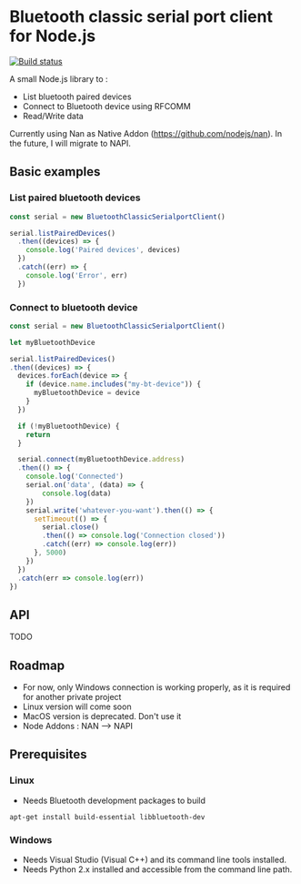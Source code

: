 # Bluetooth classic serial port client for Node.js

[![Build status](https://ci.appveyor.com/api/projects/status/5pj8g6rh9ml9v52a?svg=true)](https://ci.appveyor.com/project/lrahobisoa/bluetooth-classic-serialport-client)

A small Node.js library to :
* List bluetooth paired devices
* Connect to Bluetooth device using RFCOMM
* Read/Write data

Currently using Nan as Native Addon (https://github.com/nodejs/nan). In the future, I will migrate to NAPI.

## Basic examples

### List paired bluetooth devices

``` javascript
const serial = new BluetoothClassicSerialportClient()

serial.listPairedDevices()
  .then((devices) => {
    console.log('Paired devices', devices)
  })
  .catch((err) => {
    console.log('Error', err)
  })
```

### Connect to bluetooth device

``` javascript
const serial = new BluetoothClassicSerialportClient()

let myBluetoothDevice

serial.listPairedDevices()
.then((devices) => {
  devices.forEach(device => {
    if (device.name.includes("my-bt-device")) {
      myBluetoothDevice = device
    }
  })

  if (!myBluetoothDevice) {
    return
  }

  serial.connect(myBluetoothDevice.address)
  .then(() => {
    console.log('Connected')
    serial.on('data', (data) => {
        console.log(data)
    })
    serial.write('whatever-you-want').then(() => {
      setTimeout(() => {
        serial.close()
        .then(() => console.log('Connection closed'))
        .catch((err) => console.log(err))
      }, 5000)
    })
  })
  .catch(err => console.log(err))
})
```

## API

TODO

## Roadmap

- For now, only Windows connection is working properly, as it is required for another private project
- Linux version will come soon
- MacOS version is deprecated. Don't use it
- Node Addons : NAN --> NAPI

## Prerequisites 

### Linux

* Needs Bluetooth development packages to build

`apt-get install build-essential libbluetooth-dev`

### Windows

* Needs Visual Studio (Visual C++) and its command line tools installed.
* Needs Python 2.x installed and accessible from the command line path.